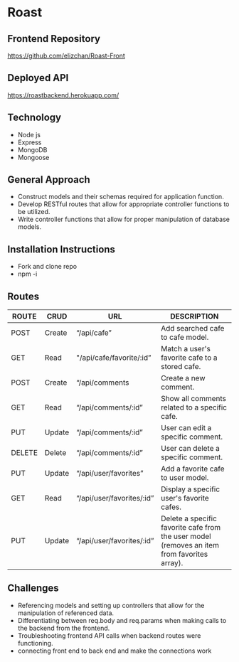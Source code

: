 # Roast
## Frontend Repository
https://github.com/elizchan/Roast-Front
## Deployed API
https://roastbackend.herokuapp.com/
## Technology
* Node js
* Express
* MongoDB
* Mongoose
## General Approach
* Construct models and their schemas required for application function.
* Develop RESTful routes that allow for appropriate controller functions to be utilized.
* Write controller functions that allow for proper manipulation of database models.
## Installation Instructions
* Fork and clone repo
* npm -i
## Routes

|ROUTE |CRUD  |URL           |DESCRIPTION                          |
|------|------|--------------|-------------------------------------|
|POST  |Create|“/api/cafe” |Add searched cafe to cafe model.     |
|GET   |Read  |"/api/cafe/favorite/:id”|Match a user's favorite cafe to a stored cafe.|
|POST   |Create  |“/api/comments|Create a new comment.      |
|GET  |Read|“/api/comments/:id”|Show all comments related to a specific cafe.     |
|PUT  |Update|“/api/comments/:id”|User can edit a specific comment.|
|DELETE   |Delete|“/api/comments/:id”|User can delete a specific comment.          |
|PUT|Update|“/api/user/favorites”|Add a favorite cafe to user model.         |
|GET|Read|“/api/user/favorites/:id”    |Display a specific user's favorite cafes.|
|PUT|Update|“/api/user/favorites/:id”    |Delete a specific favorite cafe from the user model (removes an item from favorites array).|

## Challenges
* Referencing models and setting up controllers that allow for the manipulation of referenced data.
* Differentiating between req.body and req.params when making calls to the backend from the frontend.
* Troubleshooting frontend API calls when backend routes were functioning.
* connecting front end to back end and make the connections work
